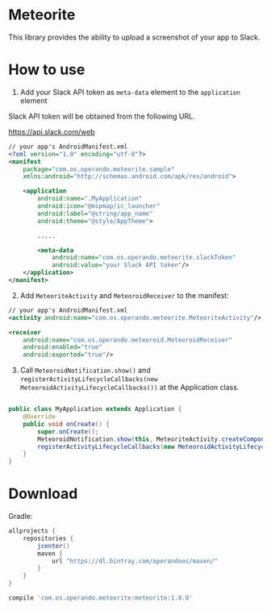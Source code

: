 # Meteorite

This library provides the ability to upload a screenshot of your app to Slack.

# How to use

1. Add your Slack API token as `meta-data` element to the `application` element

Slack API token will be obtained from the following URL.

https://api.slack.com/web

```xml
// your app's AndroidManifest.xml
<?xml version="1.0" encoding="utf-8"?>
<manifest
    package="com.os.operando.meteorite.sample"
    xmlns:android="http://schemas.android.com/apk/res/android">

    <application
        android:name=".MyApplication"
        android:icon="@mipmap/ic_launcher"
        android:label="@string/app_name"
        android:theme="@style/AppTheme">

        .....

        <meta-data
            android:name="com.os.operando.meteorite.slackToken"
            android:value="your Slack API token"/>
    </application>
</manifest>
```

2. Add `MeteoriteActivity` and `MeteoroidReceiver` to the manifest:

```xml
// your app's AndroidManifest.xml
<activity android:name="com.os.operando.meteorite.MeteoriteActivity"/>

<receiver
    android:name="com.os.operando.meteoroid.MeteoroidReceiver"
    android:enabled="true"
    android:exported="true"/>
```

3. Call `MeteoroidNotification.show()` and `registerActivityLifecycleCallbacks(new MeteoroidActivityLifecycleCallbacks())` at the Application class.

```java

public class MyApplication extends Application {
    @Override
    public void onCreate() {
        super.onCreate();
        MeteoroidNotification.show(this, MeteoriteActivity.createComponentName(this));
        registerActivityLifecycleCallbacks(new MeteoroidActivityLifecycleCallbacks());
    }
}
```


# Download

Gradle:
```groovy
allprojects {
    repositories {
        jcenter()
        maven {
            url "https://dl.bintray.com/operandoos/maven/"
        }
    }
}

compile 'com.os.operando.meteorite:meteorite:1.0.0'
```
